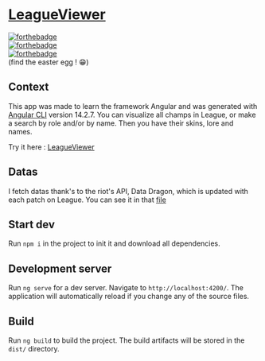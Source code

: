 # [LeagueViewer](https://icepick4.github.io/league-viewer/)

[![forthebadge](https://forthebadge.com/images/badges/made-with-typescript.svg)](https://forthebadge.com) \
[![forthebadge](https://forthebadge.com/images/badges/open-source.svg)](https://forthebadge.com) \
[![forthebadge](https://forthebadge.com/images/badges/contains-cat-gifs.svg)](https://forthebadge.com) \
(find the easter egg ! 😁)
## Context

This app was made to learn the framework Angular and was generated with [Angular CLI](https://github.com/angular/angular-cli) version 14.2.7.
You can visualize all champs in League, or make a search by role and/or by name. 
Then you have their skins, lore and names. 

Try it here : [LeagueViewer](https://icepick4.github.io/league-viewer/)

## Datas

I fetch datas thank's to the riot's API, Data Dragon, which is updated with each patch on League.
You can see it in that [file](/src/app/services/league-champion.service.ts)


## Start dev

Run `npm i` in the project to init it and download all dependencies.

## Development server

Run `ng serve` for a dev server. Navigate to `http://localhost:4200/`. The application will automatically reload if you change any of the source files.

## Build

Run `ng build` to build the project. The build artifacts will be stored in the `dist/` directory.
